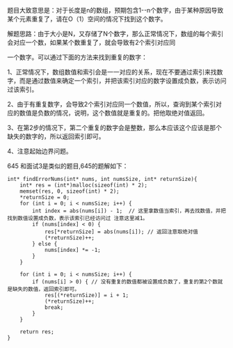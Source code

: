题目大致意思是：对于长度是n的数组，预期包含1--n个数字，由于某种原因导致某个元素重复了，请在O（1）空间的情况下找到这个数字。

解题思路：由于大小是N，又存储了N个数字，那么正常情况下，数组的每个索引会对应一个数，如果某个数重复了，就会导致有2个索引对应同

一个数字。可以通过下面的方法来找到重复的数字：

1、正常情况下，数组数值和索引会是一一对应的关系，现在不要通过索引来找数字，而是通过数值来确定一个索引，并把该索引对应的数字设置成负数，表示访问过该索引。

2、由于有重复数字，会导致2个索引对应同一个数值，所以，查询到某个索引对应的数值是负数的情况，说明，这个数值就是重复的。把他取绝对值返回。

3、在第2步的情况下，第二个重复的数字会是整数，那么本应该这个应该是那个缺失的数字的，所以返回索引即可。

4、注意起始边界问题。

645 和面试3是类似的题目,645的题解如下：
```
int* findErrorNums(int* nums, int numsSize, int* returnSize){
    int* res = (int*)malloc(sizeof(int) * 2);
    memset(res, 0, sizeof(int) * 2);
    *returnSize = 0;
    for (int i = 0; i < numsSize; i++) {
        int index = abs(nums[i]) - 1;  // 这里拿数值当索引，再去找数值，并把找到数值设置成负数，表示该索引已经访问过 注意这里减1。
        if (nums[index] < 0) {
            res[*returnSize] = abs(nums[i]); // 返回注意取绝对值
            (*returnSize)++;
        } else {
            nums[index] *= -1;   
        }
    }

    for (int i = 0; i < numsSize; i++) { 
        if (nums[i] > 0) { // 没有重复的数值都被设置成负数了，重复的第2个数就是缺失的数值，返回索引即可。
            res[(*returnSize)] = i + 1;
            (*returnSize)++;
            break;
        }
    }

    return res;
}
```
